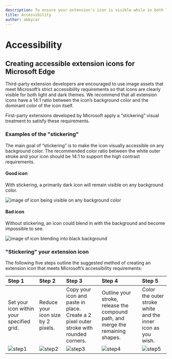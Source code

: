 ```yaml
---
description: To ensure your extension’s icon is visible while in both light and dark mode, follow the accessibility guide.
title: Accessibility
author: abbycar
---
```


# Accessibility


## Creating accessible extension icons for Microsoft Edge

Third-party extension developers are encouraged to use image assets that meet Microsoft’s strict accessibility requirements so that icons are clearly visible for both light and dark themes. We recommend that all extension icons have a 14:1 ratio between the icon’s background color and the dominant color of the icon itself.


First-party extensions developed by Microsoft apply a “stickering” visual treatment to satisfy these requirements.

### Examples of the "stickering"

The main goal of “stickering” is to make the icon visually accessible on any background color. The recommended color ratio between the white outer stroke and your icon should be 14:1 to support the high contrast requirements.

#### Good icon
With stickering, a primarily dark icon will remain visible on any background color.


![image of icon being visible on any background color](../../media/accessibility-light-to-dark-good.png)

#### Bad icon
Without stickering, an icon could blend in with the background and become impossible to see.


![image of icon blending into black background](../../media/accessibility-light-to-dark-bad.png)

### "Stickering" your extension icon

The following five steps outline the suggested method of creating an extension icon that meets Microsoft’s accessibility requirements:

Step 1 | Step 2 | Step 3 | Step 4 | Step 5
:---- | :----- | :------ | :------ | :------
Set your icon within your specified grid.	| Reduce your icon size by 2 pixels. | Copy your icon and paste in place. Create a 2 pixel outer stroke with rounded corners. | Outline your stroke, release the compound path, and merge the remaining shapes.	| Color the outer stroke white and the inner icon as you wish.
![step1](../../media/accessibility-step1.png) |![step2](../../media/accessibility-step2.png) | ![step3](../../media/accessibility-step3.png) | ![step4](../../media/accessibility-step4.png) | ![step5](../../media/accessibility-step5.png)
